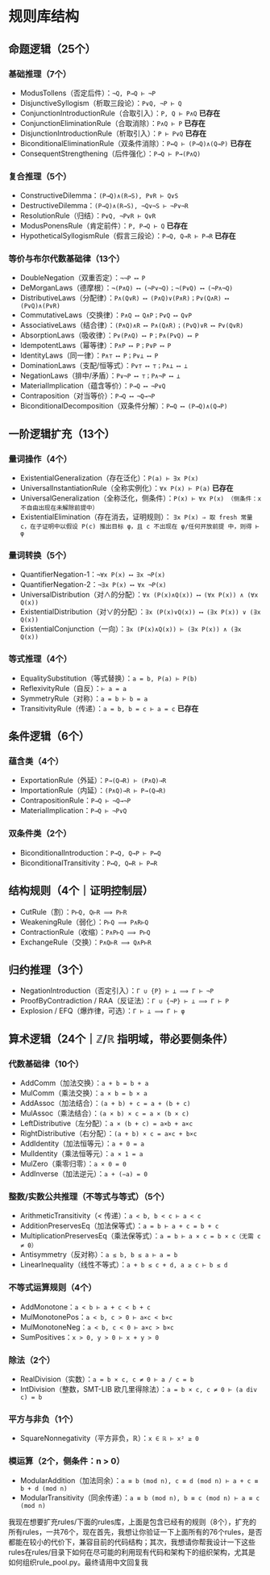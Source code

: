 # 规则库结构

## 命题逻辑（25个）
### 基础推理（7个）

* ModusTollens（否定后件）：`¬Q, P→Q ⊢ ¬P`
* DisjunctiveSyllogism（析取三段论）：`P∨Q, ¬P ⊢ Q`
* ConjunctionIntroductionRule（合取引入）：`P, Q ⊢ P∧Q` **已存在**
* ConjunctionEliminationRule（合取消除）：`P∧Q ⊢ P` **已存在**
* DisjunctionIntroductionRule（析取引入）：`P ⊢ P∨Q` **已存在**
* BiconditionalEliminationRule（双条件消除）：`P↔Q ⊢ (P→Q)∧(Q→P)` **已存在**
* ConsequentStrengthening（后件强化）：`P→Q ⊢ P→(P∧Q)`

### 复合推理（5个）
* ConstructiveDilemma：`(P→Q)∧(R→S), P∨R ⊢ Q∨S`
* DestructiveDilemma：`(P→Q)∧(R→S), ¬Q∨¬S ⊢ ¬P∨¬R`
* ResolutionRule（归结）：`P∨Q, ¬P∨R ⊢ Q∨R`
* ModusPonensRule（肯定前件）：`P, P→Q ⊢ Q` **已存在**
* HypotheticalSyllogismRule（假言三段论）：`P→Q, Q→R ⊢ P→R` **已存在**

### 等价与布尔代数基础律（13个）
* DoubleNegation（双重否定）：`¬¬P ⟷ P`
* DeMorganLaws（德摩根）：`¬(P∧Q) ⟷ (¬P∨¬Q)；¬(P∨Q) ⟷ (¬P∧¬Q)`
* DistributiveLaws（分配律）：`P∧(Q∨R) ⟷ (P∧Q)∨(P∧R)；P∨(Q∧R) ⟷ (P∨Q)∧(P∨R)`
* CommutativeLaws（交换律）：`P∧Q ⟷ Q∧P；P∨Q ⟷ Q∨P`
* AssociativeLaws（结合律）：`(P∧Q)∧R ⟷ P∧(Q∧R)；(P∨Q)∨R ⟷ P∨(Q∨R)`
* AbsorptionLaws（吸收律）：`P∨(P∧Q) ⟷ P；P∧(P∨Q) ⟷ P`
* IdempotentLaws（幂等律）：`P∧P ⟷ P；P∨P ⟷ P`
* IdentityLaws（同一律）：`P∧⊤ ⟷ P；P∨⊥ ⟷ P`
* DominationLaws（支配/恒等式）：`P∨⊤ ⟷ ⊤；P∧⊥ ⟷ ⊥`
* NegationLaws（排中/矛盾）：`P∨¬P ⟷ ⊤；P∧¬P ⟷ ⊥`
* MaterialImplication（蕴含等价）：`P→Q ⟷ ¬P∨Q`
* Contraposition（对当等价）：`P→Q ⟷ ¬Q→¬P`
* BiconditionalDecomposition（双条件分解）：`P↔Q ⟷ (P→Q)∧(Q→P)`

## 一阶逻辑扩充（13个）
### 量词操作（4个）
* ExistentialGeneralization（存在泛化）：`P(a) ⊢ ∃x P(x)`
* UniversalInstantiationRule（全称实例化）：`∀x P(x) ⊢ P(a)` **已存在**
* UniversalGeneralization（全称泛化，侧条件）：`P(x) ⊢ ∀x P(x) （侧条件：x 不自由出现在未解除前提中）`
* ExistentialElimination（存在消去，证明规则）： `∃x P(x) ⇒ 取 fresh 常量 c，在子证明中以假设 P(c) 推出目标 φ，且 c 不出现在 φ/任何开放前提 中，则得 ⊢ φ`

### 量词转换（5个）
* QuantifierNegation-1：`¬∀x P(x) ⟷ ∃x ¬P(x)`
* QuantifierNegation-2：`¬∃x P(x) ⟷ ∀x ¬P(x)`
* UniversalDistribution（对∧的分配）：`∀x (P(x)∧Q(x)) ⟷ (∀x P(x)) ∧ (∀x Q(x))`
* ExistentialDistribution（对∨的分配）：`∃x (P(x)∨Q(x)) ⟷ (∃x P(x)) ∨ (∃x Q(x))`
* ExistentialConjunction（一向）：`∃x (P(x)∧Q(x)) ⊢ (∃x P(x)) ∧ (∃x Q(x))`

### 等式推理（4个）
* EqualitySubstitution（等式替换）：`a = b, P(a) ⊢ P(b)`
* ReflexivityRule（自反）：`⊢ a = a`
* SymmetryRule（对称）：`a = b ⊢ b = a`
* TransitivityRule（传递）：`a = b, b = c ⊢ a = c` **已存在**

## 条件逻辑（6个）
### 蕴含类（4个）
* ExportationRule（外延）：`P→(Q→R) ⊢ (P∧Q)→R`
* ImportationRule（内延）：`(P∧Q)→R ⊢ P→(Q→R)`
* ContrapositionRule：`P→Q ⊢ ¬Q→¬P`
* MaterialImplication：`P→Q ⊢ ¬P∨Q`

### 双条件类（2个）
* BiconditionalIntroduction：`P→Q, Q→P ⊢ P↔Q`
* BiconditionalTransitivity：`P↔Q, Q↔R ⊢ P↔R`

## 结构规则（4个｜证明控制层）
* CutRule（割）：`P⊢Q, Q⊢R ⟹ P⊢R`
* WeakeningRule（弱化）：`P⊢Q ⟹ P∧R⊢Q`
* ContractionRule（收缩）：`P∧P⊢Q ⟹ P⊢Q`
* ExchangeRule（交换）：`P∧Q⊢R ⟹ Q∧P⊢R`


## 归约推理（3个）
* NegationIntroduction（否定引入）：`Γ ∪ {P} ⊢ ⊥ ⟹ Γ ⊢ ¬P`
* ProofByContradiction / RAA（反证法）：`Γ ∪ {¬P} ⊢ ⊥ ⟹ Γ ⊢ P`
* Explosion / EFQ（爆炸律，可选）：`Γ ⊢ ⊥ ⟹ Γ ⊢ φ`

## 算术逻辑（24个｜ℤ/ℝ 指明域，带必要侧条件）
### 代数基础律（10个）
* AddComm（加法交换）：`a + b = b + a`
* MulComm（乘法交换）：`a × b = b × a`
* AddAssoc（加法结合）：`(a + b) + c = a + (b + c)`
* MulAssoc（乘法结合）：`(a × b) × c = a × (b × c)`
* LeftDistributive（左分配）：`a × (b + c) = a×b + a×c`
* RightDistributive（右分配）：`(a + b) × c = a×c + b×c`
* AddIdentity（加法恒等元）：`a + 0 = a`
* MulIdentity（乘法恒等元）：`a × 1 = a`
* MulZero（乘零归零）：`a × 0 = 0`
* AddInverse（加法逆元）：`a + (−a) = 0`

### 整数/实数公共推理（不等式与等式）（5个）
* ArithmeticTransitivity（< 传递）：`a < b, b < c ⊢ a < c`
* AdditionPreservesEq（加法保等式）：`a = b ⊢ a + c = b + c`
* MultiplicationPreservesEq（乘法保等式）：`a = b ⊢ a × c = b × c（无需 c ≠ 0）`
* Antisymmetry（反对称）：`a ≤ b, b ≤ a ⊢ a = b`
* LinearInequality（线性不等式）：`a + b ≤ c + d, a ≥ c ⊢ b ≤ d`

### 不等式运算规则（4个）
* AddMonotone：`a < b ⊢ a + c < b + c`
* MulMonotonePos：`a < b, c > 0 ⊢ a×c < b×c`
* MulMonotoneNeg：`a < b, c < 0 ⊢ a×c > b×c`
* SumPositives：`x > 0, y > 0 ⊢ x + y > 0`

### 除法（2个）
* RealDivision（实数）：`a = b × c, c ≠ 0 ⊢ a / c = b`
* IntDivision（整数，SMT-LIB 欧几里得除法）：`a = b × c, c ≠ 0 ⊢ (a div c) = b`

### 平方与非负（1个）
* SquareNonnegativity（平方非负，ℝ）：`x ∈ ℝ ⊢ x² ≥ 0`

### 模运算（2个，侧条件：n > 0）
* ModularAddition（加法同余）：`a ≡ b (mod n), c ≡ d (mod n) ⊢ a + c ≡ b + d (mod n)`
* ModularTransitivity（同余传递）：`a ≡ b (mod n), b ≡ c (mod n) ⊢ a ≡ c (mod n)`

我现在想要扩充rules/下面的rules库，上面是包含已经有的规则（8个），扩充的所有rules，一共76个，现在首先，我想让你验证一下上面所有的76个rules，是否都能在较小的代价下，兼容目前的代码结构；其次，我想请你帮我设计一下这些rules在rules/目录下如何在尽可能的利用现有代码和架构下的组织架构，尤其是如何组织rule_pool.py。最终请用中文回复我